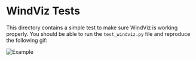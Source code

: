 # WindViz Tests

This directory contains a simple test to make sure WindViz is working properly. You should be able to run the `test_windviz.py` file and reproduce the following gif:


![Example](https://github.com/grantbuster/windviz/blob/main/tests/test.gif)
